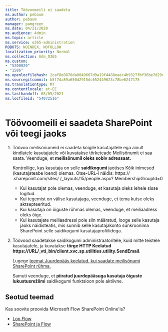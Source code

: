 ```yaml
---
title: Töövoomeili ei saadeta
ms.author: pebaum
author: pebaum
manager: pamgreen
ms.date: 04/21/2020
ms.audience: Admin
ms.topic: article
ms.service: o365-administration
ROBOTS: NOINDEX, NOFOLLOW
localization_priority: Normal
ms.collection: Adm_O365
ms.custom:
- "5200020"
- "1586"
ms.openlocfilehash: 2caf8e0878da0049667d9a19f4488eaec4b9327fbf36be7d29dbf4b7a9c89158
ms.sourcegitcommit: b5f7da89a650d2915dc652449623c78be6247175
ms.translationtype: MT
ms.contentlocale: et-EE
ms.lasthandoff: 08/05/2021
ms.locfileid: "54072516"
---
```

# <a name="workflow-email-is-not-being-sent-for-a-sharepoint-list-or-library"></a>Töövoomeili ei saadeta SharePoint või teegi jaoks

1. Töövoo meilisõnumeid ei saadeta kõigile kasutajatele ega ainult kindlatele kasutajatele või kuvatakse tõrketeade Meilisõnumit ei saa saata. Veenduge, et **meilisõnumil oleks sobiv adressaat.**

    Kontrollige, kas kasutaja on selle **saidikogumi** jaotises Kõik inimesed (kasutajateabe loend) olemas.  Otse-URL-i näidis: https:// <tenant> .sharepoint.com/sites/ <sitename> /_layouts/15/people.aspx? MembershipGroupId=0

    - Kui kasutajat pole olemas, veenduge, et kasutaja oleks lehele sisse logitud. 
    - Kui tegemist on välise kasutajaga, veenduge, et tema kutse oleks aktsepteeritud.
    - Kui kasutaja on õiguste rühmas olemas, veenduge, et meiliaadress oleks õige.
    - Kui kasutajate meiliaadressi pole siin määratud, looge selle kasutaja jaoks näidisteatis, mis sunnib selle kasutajakonto sünkroonima SharePoint selle saidikogumi kasutajaprofiilidega.
 
2. Töövood saadetakse saidikogumi administraatoritele, kuid mitte teistele kasutajatele, ja kuvatakse **tõrge HTTP Keelatud <span>https:</span>//URL/_vti_bin/client.xvc.sp.utilities.utility.SendEmail**.
 

    Lugege [teemat Juurdepääs keelatud, kui saadate meilisõnumi SharePoint rühma.](https://docs.microsoft.com/sharepoint/support/sharing-and-permissions/access-denied-when-send-an-email-to-groups)

    Samuti veenduge, et **piiratud juurdepääsuga kasutaja õiguste lukustusrežiimi** saidikogumi funktsioon pole aktiivne.


## <a name="related-topics"></a>Seotud teemad
Kas soovite proovida Microsoft Flow SharePoint Online'is?
- [Loo Flow](https://support.office.com/article/Create-a-flow-for-a-list-or-library-in-SharePoint-Online-or-OneDrive-for-Business-a9c3e03b-0654-46af-a254-20252e580d01) 
- [SharePoint ja Flow](https://flow.microsoft.com/blog/sharepoint-and-flow/) 


